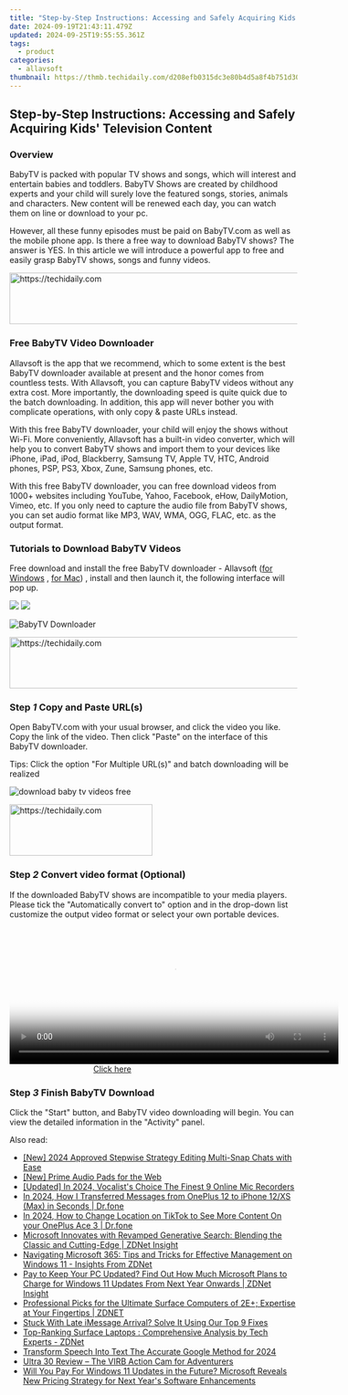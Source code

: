 ```yaml
---
title: "Step-by-Step Instructions: Accessing and Safely Acquiring Kids' Television Content"
date: 2024-09-19T21:43:11.479Z
updated: 2024-09-25T19:55:55.361Z
tags:
  - product
categories:
  - allavsoft
thumbnail: https://thmb.techidaily.com/d208efb0315dc3e80b4d5a8f4b751d30ee62ca28dd2151c249d15e615be6f528.jpg
---
```


## Step-by-Step Instructions: Accessing and Safely Acquiring Kids' Television Content

### Overview

BabyTV is packed with popular TV shows and songs, which will interest and entertain babies and toddlers. BabyTV Shows are created by childhood experts and your child will surely love the featured songs, stories, animals and characters. New content will be renewed each day, you can watch them on line or download to your pc.

However, all these funny episodes must be paid on BabyTV.com as well as the mobile phone app. Is there a free way to download BabyTV shows? The answer is YES. In this article we will introduce a powerful app to free and easily grasp BabyTV shows, songs and funny videos.

<!-- affiliate ads begin -->
<a href="https://appsumo.8odi.net/c/5597632/2123732/7443" target="_top" id="2123732">
  <img src="//a.impactradius-go.com/display-ad/7443-2123732" border="0" alt="https://techidaily.com" width="600" height="90"/>
</a>
<img height="0" width="0" src="https://appsumo.8odi.net/i/5597632/2123732/7443" style="position:absolute;visibility:hidden;" border="0" />
<!-- affiliate ads end -->

### Free BabyTV Video Downloader

Allavsoft is the app that we recommend, which to some extent is the best BabyTV downloader available at present and the honor comes from countless tests. With Allavsoft, you can capture BabyTV videos without any extra cost. More importantly, the downloading speed is quite quick due to the batch downloading. In addition, this app will never bother you with complicate operations, with only copy & paste URLs instead.

With this free BabyTV downloader, your child will enjoy the shows without Wi-Fi. More conveniently, Allavsoft has a built-in video converter, which will help you to convert BabyTV shows and import them to your devices like iPhone, iPad, iPod, Blackberry, Samsung TV, Apple TV, HTC, Android phones, PSP, PS3, Xbox, Zune, Samsung phones, etc.

With this free BabyTV downloader, you can free download videos from 1000+ websites including YouTube, Yahoo, Facebook, eHow, DailyMotion, Vimeo, etc. If you only need to capture the audio file from BabyTV shows, you can set audio format like MP3, WAV, WMA, OGG, FLAC, etc. as the output format.

### Tutorials to Download BabyTV Videos

Free download and install the free BabyTV downloader - Allavsoft ([for Windows](https://tools.techidaily.com/allavsoft/products/) , [for Mac](https://tools.techidaily.com/allavsoft/products/)) , install and then launch it, the following interface will pop up.

[![](https://www.allavsoft.com/how-to/../images/how-to/free-download-win.jpg)](https://tools.techidaily.com/allavsoft/products/) [![](https://www.allavsoft.com/how-to/../images/how-to/free-download-mac.jpg)](https://tools.techidaily.com/allavsoft/products/)

![BabyTV Downloader](https://www.allavsoft.com/how-to/../images/allavsoft/screen-shot-600.jpg)

<!-- affiliate ads begin -->
<a href="https://appsumo.8odi.net/c/5597632/2151866/7443" target="_top" id="2151866">
  <img src="//a.impactradius-go.com/display-ad/7443-2151866" border="0" alt="https://techidaily.com" width="728" height="90"/>
</a>
<img height="0" width="0" src="https://appsumo.8odi.net/i/5597632/2151866/7443" style="position:absolute;visibility:hidden;" border="0" />
<!-- affiliate ads end -->

### Step _1_ Copy and Paste URL(s)

Open BabyTV.com with your usual browser, and click the video you like. Copy the link of the video. Then click "Paste" on the interface of this BabyTV downloader.

Tips: Click the option "For Multiple URL(s)" and batch downloading will be realized

![download baby tv videos free](https://www.allavsoft.com/how-to/../images/how-to/download-videos-from-medici.tv/download-medici-tv.jpg)

<!-- affiliate ads begin -->
<a href="https://bluettius.sjv.io/c/5597632/2139120/17108" target="_top" id="2139120">
  <img src="//a.impactradius-go.com/display-ad/17108-2139120" border="0" alt="https://techidaily.com" width="250" height="90"/>
</a>
<img height="0" width="0" src="https://bluettius.sjv.io/i/5597632/2139120/17108" style="position:absolute;visibility:hidden;" border="0" />
<!-- affiliate ads end -->

### Step _2_ Convert video format (Optional)

If the downloaded BabyTV shows are incompatible to your media players. Please tick the "Automatically convert to" option and in the drop-down list customize the output video format or select your own portable devices.

<!-- affiliate ads begin -->
<span id="1983545">
					<video width="576" height="240" style="cursor:pointer"
           poster="//a.impactradius-go.com/display-clicktoplayimage/1983545.png"
           onclick="if(!this.playClicked){this.play();this.setAttribute('controls',true);this.playClicked=true;}">
	   <source src="//a.impactradius-go.com/display-ad/22993-1983545">
	   <img src="//a.impactradius-go.com/display-clicktoplayimage/1983545.png" style="border: none; height: 100%; width: 100%; object-fit: contain">
	</video>
	<div style="width:360px;text-align:center"><a href="javascript:window.open(decodeURIComponent('https%3A%2F%2Fhomestyler.sjv.io%2Fc%2F5597632%2F1983545%2F22993'), '_blank');void(0);">Click here</a></div>
</span>
<img height="0" width="0" src="https://imp.pxf.io/i/5597632/1983545/22993" style="position:absolute;visibility:hidden;" border="0" />
<!-- affiliate ads end -->

### Step _3_ Finish BabyTV Download

Click the "Start" button, and BabyTV video downloading will begin. You can view the detailed information in the "Activity" panel.

<ins class="adsbygoogle"
     style="display:block"
     data-ad-format="autorelaxed"
     data-ad-client="ca-pub-7571918770474297"
     data-ad-slot="1223367746"></ins>

<ins class="adsbygoogle"
     style="display:block"
     data-ad-client="ca-pub-7571918770474297"
     data-ad-slot="8358498916"
     data-ad-format="auto"
     data-full-width-responsive="true"></ins>

<span class="atpl-alsoreadstyle">Also read:</span>
<div><ul>
<li><a href="https://snapchat-videos.techidaily.com/new-2024-approved-stepwise-strategy-editing-multi-snap-chats-with-ease/"><u>[New] 2024 Approved Stepwise Strategy Editing Multi-Snap Chats with Ease</u></a></li>
<li><a href="https://screen-recording.techidaily.com/new-prime-audio-pads-for-the-web/"><u>[New] Prime Audio Pads for the Web</u></a></li>
<li><a href="https://screen-capture.techidaily.com/updated-in-2024-vocalists-choice-the-finest-9-online-mic-recorders/"><u>[Updated] In 2024, Vocalist's Choice The Finest 9 Online Mic Recorders</u></a></li>
<li><a href="https://android-transfer.techidaily.com/in-2024-how-i-transferred-messages-from-oneplus-12-to-iphone-12xs-max-in-seconds-drfone-by-drfone-transfer-from-android-transfer-from-android/"><u>In 2024, How I Transferred Messages from OnePlus 12 to iPhone 12/XS (Max) in Seconds | Dr.fone</u></a></li>
<li><a href="https://location-social.techidaily.com/in-2024-how-to-change-location-on-tiktok-to-see-more-content-on-your-oneplus-ace-3-drfone-by-drfone-virtual-android/"><u>In 2024, How to Change Location on TikTok to See More Content On your OnePlus Ace 3 | Dr.fone</u></a></li>
<li><a href="https://win-web.techidaily.com/microsoft-innovates-with-revamped-generative-search-blending-the-classic-and-cutting-edge-zdnet-insight/"><u>Microsoft Innovates with Revamped Generative Search: Blending the Classic and Cutting-Edge | ZDNet Insight</u></a></li>
<li><a href="https://win-web.techidaily.com/navigating-microsoft-365-tips-and-tricks-for-effective-management-on-windows-11-insights-from-zdnet/"><u>Navigating Microsoft 365: Tips and Tricks for Effective Management on Windows 11 - Insights From ZDNet</u></a></li>
<li><a href="https://win-web.techidaily.com/pay-to-keep-your-pc-updated-find-out-how-much-microsoft-plans-to-charge-for-windows-11-updates-from-next-year-onwards-zdnet-insight/"><u>Pay to Keep Your PC Updated? Find Out How Much Microsoft Plans to Charge for Windows 11 Updates From Next Year Onwards | ZDNet Insight</u></a></li>
<li><a href="https://win-web.techidaily.com/professional-picks-for-the-ultimate-surface-computers-of-2eplus-expertise-at-your-fingertips-zdnet/"><u>Professional Picks for the Ultimate Surface Computers of 2E+; Expertise at Your Fingertips | ZDNET</u></a></li>
<li><a href="https://fox-that.techidaily.com/stuck-with-late-imessage-arrival-solve-it-using-our-top-9-fixes/"><u>Stuck With Late iMessage Arrival? Solve It Using Our Top 9 Fixes</u></a></li>
<li><a href="https://win-web.techidaily.com/top-ranking-surface-laptops-comprehensive-analysis-by-tech-experts-zdnet/"><u>Top-Ranking Surface Laptops : Comprehensive Analysis by Tech Experts - ZDNet</u></a></li>
<li><a href="https://screen-activity-recording.techidaily.com/transform-speech-into-text-the-accurate-google-method-for-2024/"><u>Transform Speech Into Text The Accurate Google Method for 2024</u></a></li>
<li><a href="https://extra-hints.techidaily.com/ultra-30-review-the-virb-action-cam-for-adventurers/"><u>Ultra 30 Review – The VIRB Action Cam for Adventurers</u></a></li>
<li><a href="https://win-web.techidaily.com/will-you-pay-for-windows-11-updates-in-the-future-microsoft-reveals-new-pricing-strategy-for-next-years-software-enhancements/"><u>Will You Pay For Windows 11 Updates in the Future? Microsoft Reveals New Pricing Strategy for Next Year's Software Enhancements</u></a></li>
</ul></div>

